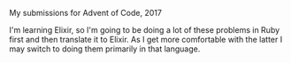 My submissions for Advent of Code, 2017

I'm learning Elixir, so I'm going to be doing a lot of these problems in Ruby first and then translate it to Elixir. As I get more comfortable with the latter I may switch to doing them primarily in that language.
